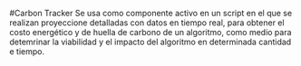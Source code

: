 #Carbon Tracker 
Se usa como componente activo en un script en el que se realizan proyeccione detalladas con datos en tiempo real, para obtener el costo energético y de huella de carbono de un algoritmo, como medio para detemrinar la viabilidad y el impacto del algoritmo en determinada cantidad e tiempo.
